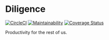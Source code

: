 # Diligence

[![CircleCI](https://circleci.com/gh/asartalo/diligence.svg?style=svg)](https://circleci.com/gh/asartalo/diligence) [![Maintainability](https://api.codeclimate.com/v1/badges/5ea1407ef05d931a149e/maintainability)](https://codeclimate.com/github/asartalo/diligence/maintainability) [![Coverage Status](https://coveralls.io/repos/github/asartalo/diligence/badge.svg?branch=master)](https://coveralls.io/github/asartalo/diligence?branch=master)

Productivity for the rest of us.

